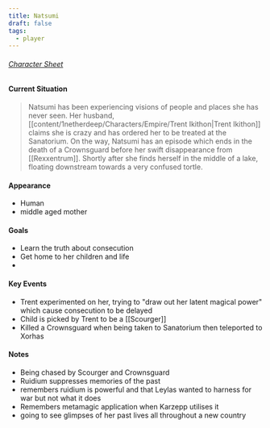 ```yaml
---
title: Natsumi
draft: false
tags:
  - player
---
```

 
###### [Character Sheet](https://www.dndbeyond.com/characters/117226173/KN28fk)

#### Current Situation 
>Natsumi has been experiencing visions of people and places she has never seen. Her husband, [[content/1netherdeep/Characters/Empire/Trent Ikithon|Trent Ikithon]] claims she is crazy and has ordered her to be treated at the Sanatorium. On the way, Natsumi has an episode which ends in the death of a Crownsguard before her swift disappearance from [[Rexxentrum]]. Shortly after she finds herself in the middle of a lake, floating downstream towards a very confused tortle. 

#### Appearance
- Human
- middle aged mother

#### Goals
- Learn the truth about consecution
- Get home to her children and life
- 

#### Key Events
- Trent experimented on her, trying to "draw out her latent magical power" which cause consecution to be delayed
- Child is picked by Trent to be a [[Scourger]] 
- Killed a Crownsguard when being taken to Sanatorium then teleported to Xorhas

#### Notes
- Being chased by Scourger and Crownsguard
- Ruidium suppresses memories of the past 
- remembers ruidium is powerful and that Leylas wanted to harness for war but not what it does
- Remembers metamagic application when Karzepp utilises it 
- going to see glimpses of her past lives all throughout a new country 



